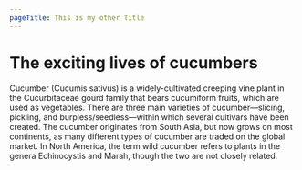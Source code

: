 ```yaml
---
pageTitle: This is my other Title
---
```

# The exciting lives of cucumbers

Cucumber (Cucumis sativus) is a widely-cultivated creeping vine plant in the Cucurbitaceae gourd family that bears cucumiform fruits, which are used as vegetables. There are three main varieties of cucumber—slicing, pickling, and burpless/seedless—within which several cultivars have been created. The cucumber originates from South Asia, but now grows on most continents, as many different types of cucumber are traded on the global market. In North America, the term wild cucumber refers to plants in the genera Echinocystis and Marah, though the two are not closely related.